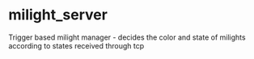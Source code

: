 # milight_server
Trigger based milight manager - decides the color and state of milights according to states received through tcp
